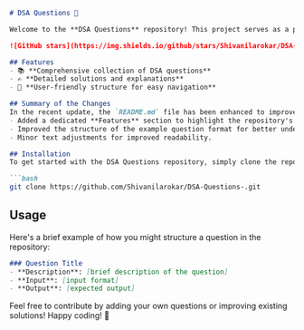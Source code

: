 ```markdown
# DSA Questions 🚀

Welcome to the **DSA Questions** repository! This project serves as a platform for developers and learners to practice and enhance their skills in Data Structures and Algorithms (DSA). This repository is designed to help you improve your understanding of various data structures and algorithms through a collection of questions and solutions.

![GitHub stars](https://img.shields.io/github/stars/Shivanilarokar/DSA-Questions-?style=social) ![Forks](https://img.shields.io/github/forks/Shivanilarokar/DSA-Questions-?style=social)

## Features
- 📚 **Comprehensive collection of DSA questions**
- ✍️ **Detailed solutions and explanations**
- 📂 **User-friendly structure for easy navigation**

## Summary of the Changes
In the recent update, the `README.md` file has been enhanced to improve clarity and usability:
- Added a dedicated **Features** section to highlight the repository's capabilities.
- Improved the structure of the example question format for better understanding.
- Minor text adjustments for improved readability.

## Installation
To get started with the DSA Questions repository, simply clone the repository using:

```bash
git clone https://github.com/Shivanilarokar/DSA-Questions-.git
```

## Usage
Here's a brief example of how you might structure a question in the repository:

```markdown
### Question Title
- **Description**: [brief description of the question]
- **Input**: [input format]
- **Output**: [expected output]
```

Feel free to contribute by adding your own questions or improving existing solutions! Happy coding! 🎉
```